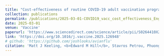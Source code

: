 ```yaml
---
title: "Cost-effectiveness of routine COVID-19 adult vaccination programmes in England"
collection: publications
permalink: /publications/2025-03-01-COVID19_vacc_cost_effectiveness_England
date: 2025-03-01
venue: 'Vaccine'
paperurl: 'https://www.sciencedirect.com/science/article/pii/S0264410X25002452/pdfft?md5=a53ca420c14c757e4a867adb2e098ae5&pid=1-s2.0-S0264410X25002452-main.pdf' 
link: 'https://doi.org/10.1016/j.vaccine.2025.126948'
# github: 'https://github.com/joshlooks/avianflu'
citation: 'Matt J Keeling, <b>Edward M Hill</b>, Stavros Petrou, Phuong Bich Tran, May Ee Png, Sophie Staniszewska, Corinna Clark, Katie Hassel, Julia Stowe, Nick Andrews. (2025). &quot;Cost-effectiveness of routine COVID-19 adult vaccination programmes in England.&quot; <i>Vaccine</i>, <b>54</b>: 126948. doi:10.1016/j.vaccine.2025.126948.'
---
```

